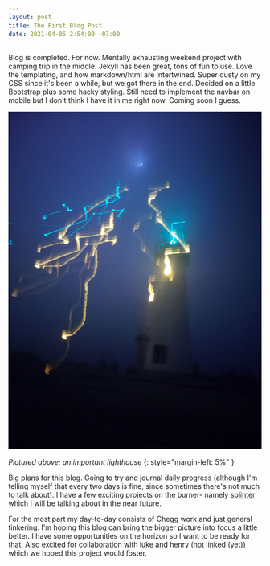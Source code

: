 ```yaml
---
layout: post
title: The First Blog Post
date: 2021-04-05 2:54:00 -07:00
---
```


Blog is completed. For now. Mentally exhausting weekend project with camping trip in the middle.
Jekyll has been great, tons of fun to use. Love the templating, and how markdown/html are intertwined.
Super dusty on my CSS since it's been a while, but we got there in the end. Decided on a little
Bootstrap plus some hacky styling. Still need to implement the navbar on mobile but I don't think
I have it in me right now. Coming soon I guess.

![36°57'38.5"N 122°00'07.9"W](/assets/img/2021-04-05-the-first/lighthouse.jpg)

_Pictured above: an important lighthouse_
{: style="margin-left: 5%" }

Big plans for this blog. Going to try and journal daily progress (although I'm telling myself that
every two days is fine, since sometimes there's not much to talk about). I have a few exciting
projects on the burner- namely [splinter](https://github.com/wg4568/splinter) which I will be
talking about in the near future.

For the most part my day-to-day consists of Chegg work and just general tinkering. I'm hoping this
blog can bring the bigger picture into focus a little better. I have some opportunities on the horizon
so I want to be ready for that. Also excited for collaboration with [luke](https://lam.blogliam.com/)
and henry (not linked (yet)) which we hoped this project would foster.
